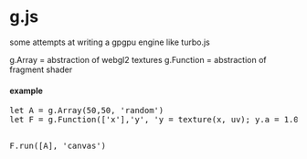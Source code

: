 # g.js

some attempts at writing a gpgpu engine like turbo.js

g.Array    = abstraction of webgl2 textures
g.Function = abstraction of fragment shader

<h4> example </h4> 
<pre>
let A = g.Array(50,50, 'random')
let F = g.Function(['x'],'y', 'y = texture(x, uv); y.a = 1.0;')
    
F.run([A], 'canvas')
</pre>
